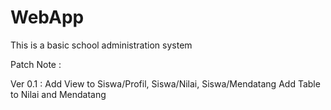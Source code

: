 # WebApp
This is a basic school administration system

Patch Note :

Ver 0.1 :
Add View to Siswa/Profil, Siswa/Nilai, Siswa/Mendatang
Add Table to Nilai and Mendatang

